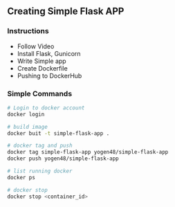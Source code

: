 ## Creating Simple Flask APP

### Instructions

- Follow Video
- Install Flask, Gunicorn
- Write Simple app
- Create Dockerfile
- Pushing to DockerHub

### Simple Commands

```bash
# Login to docker account
docker login

# build image
docker buit -t simple-flask-app .

# docker tag and push
docker tag simple-flask-app yogen48/simple-flask-app
docker push yogen48/simple-flask-app

# list running docker
docker ps

# docker stop
docker stop <container_id>
```
